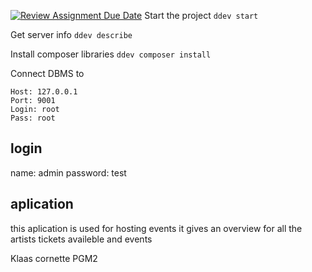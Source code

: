 [![Review Assignment Due Date](https://classroom.github.com/assets/deadline-readme-button-24ddc0f5d75046c5622901739e7c5dd533143b0c8e959d652212380cedb1ea36.svg)](https://classroom.github.com/a/33GVuwh_)
Start the project
```ddev start```

Get server info
```ddev describe```

Install composer libraries
```ddev composer install```

Connect DBMS to
```
Host: 127.0.0.1 
Port: 9001
Login: root 
Pass: root
```

login
--------
name: admin
password: test

aplication
-----------
this aplication is used for hosting events it gives an overview for all the artists tickets availeble and events 


Klaas cornette PGM2 

